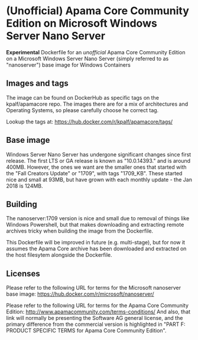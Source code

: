 # (Unofficial) Apama Core Community Edition on Microsoft Windows Server Nano Server 
**Experimental** Dockerfile for an _unofficial_ Apama Core Community Edition on a Microsoft Windows Server Nano Server (simply referred to as "nanoserver") base image for Windows Containers

## Images and tags
The image can be found on DockerHub as specific tags on the kpalf/apamacore repo.  The images there are for a mix of architectures and Operating Systems, so please carefully choose he correct tag.

Lookup the tags at: https://hub.docker.com/r/kpalf/apamacore/tags/


## Base image
Windows Server Nano Server has undergone significant changes since first release.  The first LTS or GA release is known as "10.0.14393.<build-number>" and is around 400MB.
However, the ones we want are the smaller ones that started with the "Fall Creators Update" or "1709", with tags "1709_KB<knowledge-base-id>".  These started nice and small at 93MB, but have grown with each monthly update - the Jan 2018 is 124MB.


## Building
The nanoserver:1709 version is nice and small due to removal of things like Windows Powershell, but that makes downloading and extracting remote archives tricky when building the image from the Dockerfile.

This Dockerfile will be improved in future (e.g. multi-stage), but for now it assumes the Apama Core archive has been downloaded and extracted on the host filesytem alongside the Dockerfile.

## Licenses
Please refer to the following URL for terms for the Microsoft nanoserver base image:
https://hub.docker.com/r/microsoft/nanoserver/

Please refer to the following URL for terms for the Apama Core Community Edition:
http://www.apamacommunity.com/terms-conditions/
And also, that link will normally be presenting the Software AG general license, and the primary difference from the commercial version is highlighted in "PART F: PRODUCT SPECIFIC TERMS for Apama Core Community Edition".

